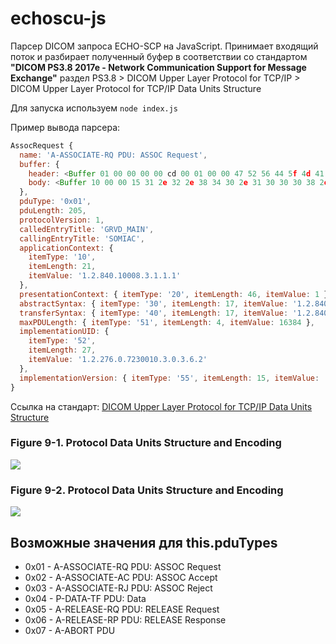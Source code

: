 # echoscu-js
Парсер DICOM запроса ECHO-SCP на JavaScript. Принимает входящий поток и разбирает полученный буфер в соответствии со стандартом **"DICOM PS3.8 2017e - Network Communication Support for Message Exchange"** раздел PS3.8 > DICOM Upper Layer Protocol for TCP/IP > DICOM Upper Layer Protocol for TCP/IP Data Units Structure

Для запуска используем ```node index.js```

Пример вывода парсера:
```JavaScript
AssocRequest {
  name: 'A-ASSOCIATE-RQ PDU: ASSOC Request',
  buffer: {
    header: <Buffer 01 00 00 00 00 cd 00 01 00 00 47 52 56 44 5f 4d 41 49 4e 20 20 20 20 20 20 20 53 4f 4d 49 41 43 20 20 20 20 20 20 20 20 20 20 00 00 00 00 00 00 00 00 ... 23 more bytes>,
    body: <Buffer 10 00 00 15 31 2e 32 2e 38 34 30 2e 31 30 30 30 38 2e 33 2e 31 2e 31 2e 31 20 00 00 2e 01 00 ff 00 30 00 00 11 31 2e 32 2e 38 34 30 2e 31 30 30 30 38 ... 86 more bytes>
  },
  pduType: '0x01',
  pduLength: 205,
  protocolVersion: 1,
  calledEntryTitle: 'GRVD_MAIN',
  callingEntryTitle: 'SOMIAC',
  applicationContext: {
    itemType: '10',
    itemLength: 21,
    itemValue: '1.2.840.10008.3.1.1.1'
  },
  presentationContext: { itemType: '20', itemLength: 46, itemValue: 1 },
  abstractSyntax: { itemType: '30', itemLength: 17, itemValue: '1.2.840.10008.1.1' },
  transferSyntax: { itemType: '40', itemLength: 17, itemValue: '1.2.840.10008.1.2' },
  maxPDULength: { itemType: '51', itemLength: 4, itemValue: 16384 },
  implementationUID: {
    itemType: '52',
    itemLength: 27,
    itemValue: '1.2.276.0.7230010.3.0.3.6.2'
  },
  implementationVersion: { itemType: '55', itemLength: 15, itemValue: 'OFFIS_DCMTK_36' }
}

```

Ссылка на стандарт: [DICOM Upper Layer Protocol for TCP/IP Data Units Structure](http://dicom.nema.org/medical/dicom/2017e/output/chtml/part08/sect_9.3.html)

### Figure 9-1. Protocol Data Units Structure and Encoding
<img src="http://dicom.nema.org/medical/dicom/2017e/output/chtml/part08/figures/PS3.8_9-1.svg">

### Figure 9-2. Protocol Data Units Structure and Encoding
<img src="http://dicom.nema.org/medical/dicom/2017e/output/chtml/part08/figures/PS3.8_9-2.svg">


## Возможные значения для this.pduTypes
- 0x01 - A-ASSOCIATE-RQ PDU: ASSOC Request
- 0x02 - A-ASSOCIATE-AC PDU: ASSOC Accept
- 0x03 - A-ASSOCIATE-RJ PDU: ASSOC Reject
- 0x04 - P-DATA-TF PDU: Data
- 0x05 - A-RELEASE-RQ PDU: RELEASE Request
- 0x06 - A-RELEASE-RP PDU: RELEASE Response
- 0x07 - A-ABORT PDU

